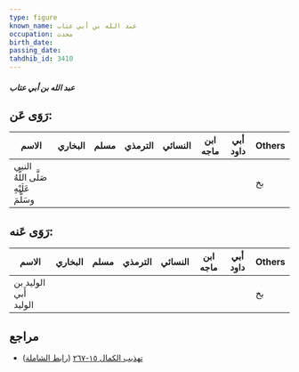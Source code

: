 ```yaml
---
type: figure
known_name: عبد الله بن أبي عتاب
occupation: محدث
birth_date:
passing_date:
tahdhib_id: 3410
---
```

##### عبد الله بن أبي عتاب

## رَوَى عَن:
| الاسم                                  | البخاري | مسلم | الترمذي | النسائي | ابن ماجه | أبي داود | Others |
| -------------------------------------- | ------- | ---- | ------- | ------- | -------- | -------- | ------ |
| النبي صَلَّى اللَّهُ عَلَيْهِ وسَلَّمَ |         |      |         |         |          |          | بخ     |
## رَوَى عَنه:
| الاسم                 | البخاري | مسلم | الترمذي | النسائي | ابن ماجه | أبي داود | Others |
| --------------------- | ------- | ---- | ------- | ------- | -------- | -------- | ------ |
| الوليد بن أَبي الوليد |         |      |         |         |          |          | بخ     |
## مراجع
- [تهذيب الكمال ١٥-٢٦٧](obsidian://open?vault=Tahdhib-al-Kamal&file=Figures/٣٤١٠-عبد%20الله%20بن%20أبي%20عتاب) ([رابط الشاملة](https://shamela.ws/book/3722/7751))